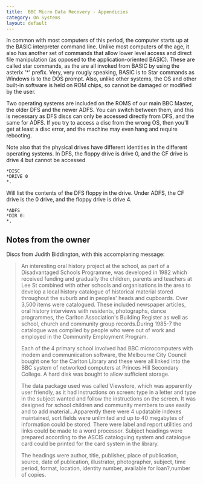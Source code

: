```yaml
---
title:  BBC Micro Data Recovery - Appendicies
category: On Systems
layout: default
---
```


In common with most computers of this period, the computer starts up at the BASIC interpreter command line. Unlike most computers of the age, it also has another set of commands that allow lower level access and direct file manipulation (as opposed to the application-oriented BASIC). These are called star commands, as the are all invoked from BASIC by using the asterix '*' prefix. Very, very rougly speaking, BASIC is to Star commands as Windows is to the DOS prompt. Also, unlike other systems, the OS and other built-in software is held on ROM chips, so cannot be damaged or modified by the user.

Two operating systems are included on the ROMS of our main BBC Master, the older DFS and the newer ADFS. You can switch between them, and this is necessary as DFS discs can only be accessed directly from DFS, and the same for ADFS. If you try to access a disc from the wrong OS, then you'll get at least a disc error, and the machine may even hang and require rebooting.

Note also that the physical drives have different identities in the different operating systems. In DFS, the floppy drive is drive 0, and the CF drive is drive 4 but cannot be accessed

    *DISC
    *DRIVE 0
    *.

Will list the contents of the DFS floppy  in the drive.
Under ADFS, the CF drive is the 0 drive, and the floppy drive is drive 4.

    *ADFS
    *DIR 0:
    *.

Notes from the owner
--------------------

Discs from Judith Biddington, with this accompianing message:

> An interesting oral history project at the school, as part of a Disadvantaged Schools Programme, was developed in 1982 which received funding and gradually the children,  parents and teachers at Lee St combined with other schools and  organisations  in the area to develop a local history catalogue of historical material stored throughout the suburb and in peoples' heads and cupboards.  Over 3,500 items were catalogued.  These included newspaper articles, oral history interviews with residents, photographs, dance programmes, the Carlton Association's Building Register as well as school, church and community group records.During 1985-7 the catalogue was compiled by people who were out of work and employed in the Community Employment Program.
>
> Each of the 4 primary school involved had BBC microcomputers with modem and communiication software, the Melbourne City Council bought one for the Carlton Library and these were all linked into the BBC system of networked computers at Princes Hill Secondary College.  A hard disk was bought to allow sufficient storage.
>
> The data package used was called Viewstore, which was apparently user friendly, as it had instructions on screen: type in a letter and type in the subject  wanted and follow the instructions on the screen.  It was designed for school children and community members to use easily and to add material...Apparently there were 4 updatable indexes maintained, sort fields were unlimited and up to 40 megabytes of information could be stored. There were label and report utilities and links could be made to a word processor.  Subject headings were prepared according to the ASCIS cataloguing system and catalogue card could be printed for the card system in the library.
>
> The headings were author, title, publisher, place of publication, source, date of publication, illustrator, photographer, subject, time period, format, location, identity number, available for loan?,number of copies.
